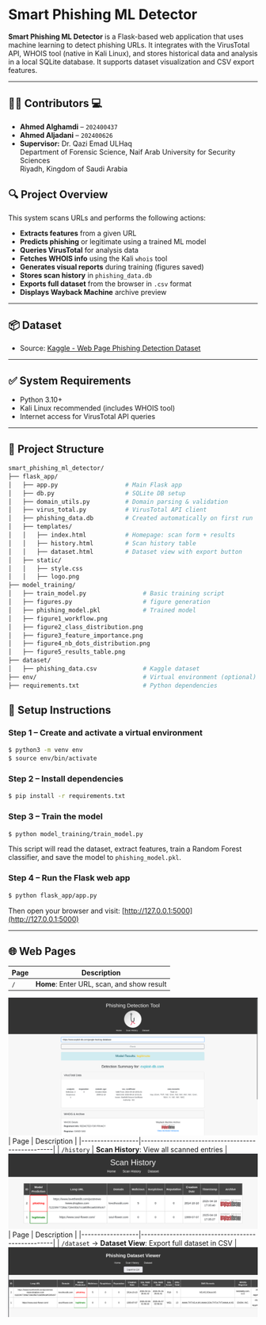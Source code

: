 
# Smart Phishing ML Detector

**Smart Phishing ML Detector** is a Flask-based web application that uses machine learning to detect phishing URLs. It integrates with the VirusTotal API, WHOIS tool (native in Kali Linux), and stores historical data and analysis in a local SQLite database. It supports dataset visualization and CSV export features.

---
## 👨‍💻 Contributors 💻

- **Ahmed Alghamdi** – `202400437`  
- **Ahmed Aljadani** – `202400626`  
- **Supervisor:** Dr. Qazi Emad ULHaq  
  Department of Forensic Science, Naif Arab University for Security Sciences  
  Riyadh, Kingdom of Saudi Arabia
  
## 🔍 Project Overview

This system scans URLs and performs the following actions:

- **Extracts features** from a given URL
- **Predicts phishing** or legitimate using a trained ML model
- **Queries VirusTotal** for analysis data
- **Fetches WHOIS info** using the Kali `whois` tool
- **Generates visual reports** during training (figures saved)
- **Stores scan history** in `phishing_data.db`
- **Exports full dataset** from the browser in `.csv` format
- **Displays Wayback Machine** archive preview

---
## 📦 Dataset

- Source: [Kaggle - Web Page Phishing Detection Dataset](https://www.kaggle.com/datasets/shashwatwork/web-page-phishing-detection-dataset?select=dataset_phishing.csv)
---
## ✅ System Requirements

- Python 3.10+
- Kali Linux recommended (includes WHOIS tool)
- Internet access for VirusTotal API queries
---

## 📁 Project Structure

```bash
smart_phishing_ml_detector/
├── flask_app/
│   ├── app.py                   # Main Flask app
│   ├── db.py                    # SQLite DB setup
│   ├── domain_utils.py          # Domain parsing & validation
│   ├── virus_total.py           # VirusTotal API client
│   ├── phishing_data.db         # Created automatically on first run
│   ├── templates/
│   │   ├── index.html           # Homepage: scan form + results
│   │   ├── history.html         # Scan history table
│   │   ├── dataset.html         # Dataset view with export button
│   ├── static/
│   │   ├── style.css
│   │   ├── logo.png
├── model_training/
│   ├── train_model.py                # Basic training script
│   ├── figures.py                    # figure generation
│   ├── phishing_model.pkl            # Trained model
│   ├── figure1_workflow.png
│   ├── figure2_class_distribution.png
│   ├── figure3_feature_importance.png
│   ├── figure4_nb_dots_distribution.png
│   ├── figure5_results_table.png
├── dataset/
│   ├── phishing_data.csv             # Kaggle dataset
├── env/                              # Virtual environment (optional)
├── requirements.txt                  # Python dependencies
```
## 🔧 Setup Instructions

### Step 1 – Create and activate a virtual environment

```bash
$ python3 -m venv env
$ source env/bin/activate
```

### Step 2 – Install dependencies

```bash
$ pip install -r requirements.txt
```

### Step 3 – Train the model

```bash
$ python model_training/train_model.py
```

This script will read the dataset, extract features, train a Random Forest classifier, and save the model to `phishing_model.pkl`.

### Step 4 – Run the Flask web app

```bash
$ python flask_app/app.py
```

Then open your browser and visit: [http://127.0.0.1:5000](http://127.0.0.1:5000)

---
## 🌐 Web Pages
| Page             | Description                                      |
|------------------|--------------------------------------------------|
| `/`              | **Home**: Enter URL, scan, and show result      |
![home](https://raw.githubusercontent.com/Ahmed0or1/smart_phishing_ml_detector/refs/heads/main/flask_app/static/home.PNG)
| Page             | Description                                      |
|------------------|--------------------------------------------------|
| `/history`       | **Scan History**: View all scanned entries        |
![history](https://raw.githubusercontent.com/Ahmed0or1/smart_phishing_ml_detector/refs/heads/main/flask_app/static/history.PNG)
| Page             | Description                                      |
|------------------|--------------------------------------------------|
| `/dataset`       -> **Dataset View**: Export full dataset in CSV |
![dataset](https://raw.githubusercontent.com/Ahmed0or1/smart_phishing_ml_detector/refs/heads/main/flask_app/static/dataset.PNG)

